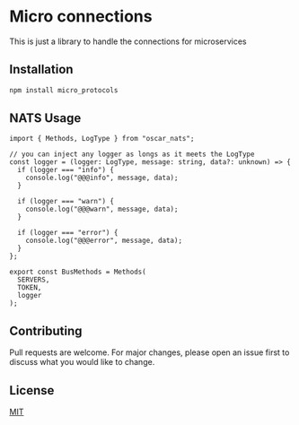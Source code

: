 # Micro connections

This is just a library to handle the connections for microservices

## Installation

```bash
npm install micro_protocols
```

## NATS Usage

```
import { Methods, LogType } from "oscar_nats";

// you can inject any logger as longs as it meets the LogType
const logger = (logger: LogType, message: string, data?: unknown) => {
  if (logger === "info") {
    console.log("@@@info", message, data);
  }

  if (logger === "warn") {
    console.log("@@@warn", message, data);
  }

  if (logger === "error") {
    console.log("@@@error", message, data);
  }
};

export const BusMethods = Methods(
  SERVERS,
  TOKEN,
  logger
);
```

## Contributing

Pull requests are welcome. For major changes, please open an issue first to discuss what you would like to change.

## License

[MIT](https://choosealicense.com/licenses/mit/)

